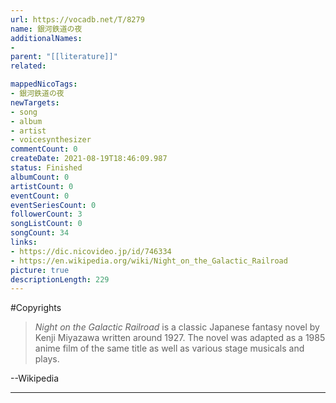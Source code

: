 ```yaml
---
url: https://vocadb.net/T/8279
name: 銀河鉄道の夜
additionalNames: 
- 
parent: "[[literature]]"
related:

mappedNicoTags:
- 銀河鉄道の夜
newTargets:
- song
- album
- artist
- voicesynthesizer
commentCount: 0
createDate: 2021-08-19T18:46:09.987
status: Finished
albumCount: 0
artistCount: 0
eventCount: 0
eventSeriesCount: 0
followerCount: 3
songListCount: 0
songCount: 34
links: 
- https://dic.nicovideo.jp/id/746334
- https://en.wikipedia.org/wiki/Night_on_the_Galactic_Railroad
picture: true
descriptionLength: 229
---
```


#Copyrights

> _Night on the Galactic Railroad_  is a classic Japanese fantasy novel by Kenji Miyazawa written around 1927.
The novel was adapted as a 1985 anime film of the same title as well as various stage musicals and plays.

--Wikipedia

---


